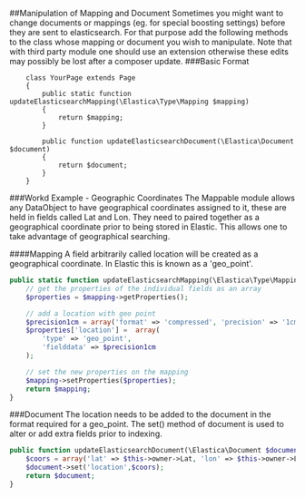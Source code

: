 ##Manipulation of Mapping and Document
Sometimes you might want to change documents or mappings (eg. for special boosting settings) before
they are sent to elasticsearch.  For that purpose add the following methods to the class whose 
mapping or document you wish to manipulate.  Note that with third party module one should use an
extension otherwise these edits may possibly be lost after a composer update.
###Basic Format

```
	class YourPage extends Page
	{
		public static function updateElasticsearchMapping(\Elastica\Type\Mapping $mapping)
		{
			return $mapping;
		}

		public function updateElasticsearchDocument(\Elastica\Document $document)
		{
			return $document;
		}
	}
```

###Workd Example - Geographic Coordinates
The Mappable module allows any DataObject to have geographical coordinates assigned to it, these
are held in fields called Lat and Lon.  They need to paired together as a geographical coordinate
prior to being stored in Elastic.  This allows one to take advantage of geographical searching.

####Mapping
A field arbitrarily called location will be created as a geographical coordinate.  In Elastic this
is known as a 'geo_point'.

```php
public static function updateElasticsearchMapping(\Elastica\Type\Mapping $mapping) {
	// get the properties of the individual fields as an array
	$properties = $mapping->getProperties();

	// add a location with geo point
	$precision1cm = array('format' => 'compressed', 'precision' => '1cm');
	$properties['location'] =  array(
		'type' => 'geo_point',
		'fielddata' => $precision1cm
	);

	// set the new properties on the mapping
	$mapping->setProperties($properties);
    return $mapping;
}
```
###Document
The location needs to be added to the document in the format required for a geo_point.  The set()
method of document is used to alter or add extra fields prior to indexing.
```php
public function updateElasticsearchDocument(\Elastica\Document $document) {
	$coors = array('lat' => $this->owner->Lat, 'lon' => $this->owner->Lon);
	$document->set('location',$coors);
    return $document;
}
```
